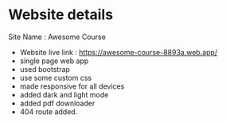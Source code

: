 # Website details 

Site Name : Awesome Course

* Website live link : https://awesome-course-8893a.web.app/
* single page web app
* used bootstrap
* use some custom css
* made responsive for all devices
* added dark and light mode
* added pdf downloader
* 404 route added.

